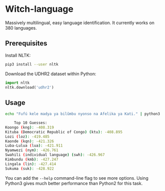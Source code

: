 # Witch-language
Massively multilingual, easy language identification.
It currently works on 380 languages.

## Prerequisites
Install NLTK:
```Bash
pip3 install --user nltk
```

Download the UDHR2 dataset within Python:
```Python
import nltk
nltk.download('udhr2')
```

## Usage
```Bash
echo "Fufú kele madya ya bilûmbu nyonso na Afelika ya Kati." | python3 langid.py

    Top 10 Guesses:
Koongo (kng): -408.319
Kituba (Democratic Republic of Congo) (ktu): -408.895
Lozi (loz): -419.485
Kaonde (kqn): -421.326
Luba-Lulua (lua): -421.911
Nyamwezi (nym): -426.761
Swahili (individual language) (swh): -426.967
Kimbundu (kmb): -427.247
Lingala (lin): -427.414
Sukuma (suk): -428.922

```

You can add the `--help` command-line flag to see more options.
Using Python3 gives much better performance than Python2 for this task.
